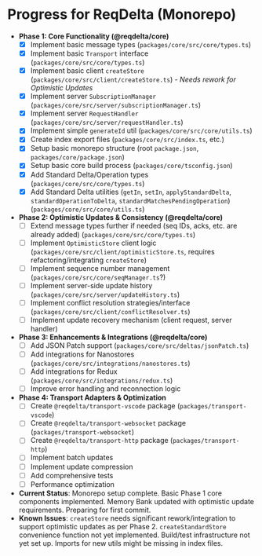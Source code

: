 # Progress for ReqDelta (Monorepo)

*   **Phase 1: Core Functionality (@reqdelta/core)**
    *   [X] Implement basic message types (`packages/core/src/core/types.ts`)
    *   [X] Implement basic `Transport` interface (`packages/core/src/core/types.ts`)
    *   [X] Implement basic client `createStore` (`packages/core/src/client/createStore.ts`) - *Needs rework for Optimistic Updates*
    *   [X] Implement server `SubscriptionManager` (`packages/core/src/server/subscriptionManager.ts`)
    *   [X] Implement server `RequestHandler` (`packages/core/src/server/requestHandler.ts`)
    *   [X] Implement simple `generateId` util (`packages/core/src/core/utils.ts`)
    *   [X] Create index export files (`packages/core/src/index.ts`, etc.)
    *   [X] Setup basic monorepo structure (root `package.json`, `packages/core/package.json`)
    *   [X] Setup basic core build process (`packages/core/tsconfig.json`)
    *   [X] Add Standard Delta/Operation types (`packages/core/src/core/types.ts`)
    *   [X] Add Standard Delta utilities (`getIn`, `setIn`, `applyStandardDelta`, `standardOperationToDelta`, `standardMatchesPendingOperation`) (`packages/core/src/core/utils.ts`)
*   **Phase 2: Optimistic Updates & Consistency (@reqdelta/core)**
    *   [ ] Extend message types further if needed (seq IDs, acks, etc. are already added) (`packages/core/src/core/types.ts`)
    *   [ ] Implement `OptimisticStore` client logic (`packages/core/src/client/optimisticStore.ts`, requires refactoring/integrating `createStore`)
    *   [ ] Implement sequence number management (`packages/core/src/core/seqManager.ts`?)
    *   [ ] Implement server-side update history (`packages/core/src/server/updateHistory.ts`)
    *   [ ] Implement conflict resolution strategies/interface (`packages/core/src/client/conflictResolver.ts`)
    *   [ ] Implement update recovery mechanism (client request, server handler)
*   **Phase 3: Enhancements & Integrations (@reqdelta/core)**
    *   [ ] Add JSON Patch support (`packages/core/src/deltas/jsonPatch.ts`)
    *   [ ] Add integrations for Nanostores (`packages/core/src/integrations/nanostores.ts`)
    *   [ ] Add integrations for Redux (`packages/core/src/integrations/redux.ts`)
    *   [ ] Improve error handling and reconnection logic
*   **Phase 4: Transport Adapters & Optimization**
    *   [ ] Create `@reqdelta/transport-vscode` package (`packages/transport-vscode`)
    *   [ ] Create `@reqdelta/transport-websocket` package (`packages/transport-websocket`)
    *   [ ] Create `@reqdelta/transport-http` package (`packages/transport-http`)
    *   [ ] Implement batch updates
    *   [ ] Implement update compression
    *   [ ] Add comprehensive tests
    *   [ ] Performance optimization

*   **Current Status**: Monorepo setup complete. Basic Phase 1 core components implemented. Memory Bank updated with optimistic update requirements. Preparing for first commit.
*   **Known Issues**: `createStore` needs significant rework/integration to support optimistic updates as per Phase 2. `createStandardStore` convenience function not yet implemented. Build/test infrastructure not yet set up. Imports for new utils might be missing in index files.
